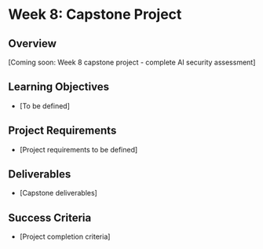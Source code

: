 # Week 8: Capstone Project

## Overview
[Coming soon: Week 8 capstone project - complete AI security assessment]

## Learning Objectives
- [To be defined]

## Project Requirements
- [Project requirements to be defined]

## Deliverables
- [Capstone deliverables]

## Success Criteria
- [Project completion criteria]

